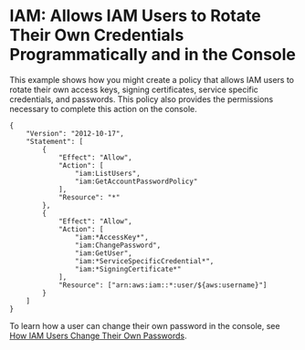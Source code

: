 # IAM: Allows IAM Users to Rotate Their Own Credentials Programmatically and in the Console<a name="reference_policies_examples_iam_credentials_console"></a>

This example shows how you might create a policy that allows IAM users to rotate their own access keys, signing certificates, service specific credentials, and passwords\. This policy also provides the permissions necessary to complete this action on the console\.

```
{
    "Version": "2012-10-17",
    "Statement": [
        {
            "Effect": "Allow",
            "Action": [
                "iam:ListUsers",
                "iam:GetAccountPasswordPolicy"
            ],
            "Resource": "*"
        },
        {
            "Effect": "Allow",
            "Action": [
                "iam:*AccessKey*",
                "iam:ChangePassword",
                "iam:GetUser",
                "iam:*ServiceSpecificCredential*",
                "iam:*SigningCertificate*"
            ],
            "Resource": ["arn:aws:iam::*:user/${aws:username}"]
        }
    ]
}
```

To learn how a user can change their own password in the console, see [How IAM Users Change Their Own Passwords](id_credentials_passwords_user-change-own.md)\.